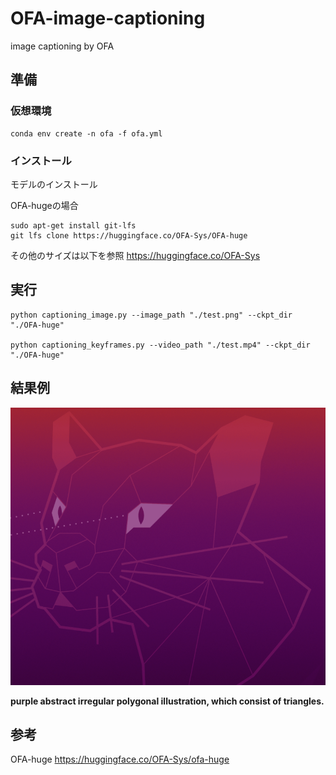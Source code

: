 # OFA-image-captioning
image captioning by OFA

## 準備

### 仮想環境

```
conda env create -n ofa -f ofa.yml
```

### インストール
モデルのインストール

OFA-hugeの場合
```
sudo apt-get install git-lfs
git lfs clone https://huggingface.co/OFA-Sys/OFA-huge
```

その他のサイズは以下を参照
https://huggingface.co/OFA-Sys

## 実行
```
python captioning_image.py --image_path "./test.png" --ckpt_dir "./OFA-huge"

python captioning_keyframes.py --video_path "./test.mp4" --ckpt_dir "./OFA-huge"
```

## 結果例
<img src="test.png">

**purple abstract irregular polygonal illustration, which consist of triangles.**

## 参考

OFA-huge
https://huggingface.co/OFA-Sys/ofa-huge

